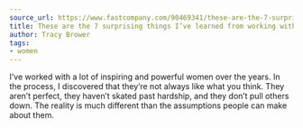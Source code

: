 ```yaml
---
source_url: https://www.fastcompany.com/90469341/these-are-the-7-surprising-things-ive-learned-from-working-with-powerful-women
title: These are the 7 surprising things I’ve learned from working with powerful women
author: Tracy Brower
tags:
- women
---
```

I’ve worked with a lot of inspiring and powerful women over the years. In the process, I discovered  that they’re not always like what you think. They aren’t perfect, they haven’t skated past hardship, and they don’t pull others down. The reality is much different than the assumptions people can make about them.